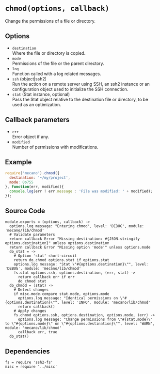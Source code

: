 
# `chmod(options, callback)`

Change the permissions of a file or directory.

## Options

*   `destination`   
    Where the file or directory is copied.   
*   `mode`   
    Permissions of the file or the parent directory.   
*   `log`   
    Function called with a log related messages.   
*   `ssh` (object|ssh2)   
    Run the action on a remote server using SSH, an ssh2 instance or an
    configuration object used to initialize the SSH connection.   
*   `stat` (Stat instance, optional)   
    Pass the Stat object relative to the destination file or directory, to be
    used as an optimization.   

## Callback parameters

*   `err`   
    Error object if any.   
*   `modified`   
    Number of permissions with modifications.   

## Example

```js
require('mecano').chmod({
  destination: '~/my/project',
  mode: 0o755
}, function(err, modified){
  console.log(err ? err.message : 'File was modified: ' + modified);
});
```

## Source Code

    module.exports = (options, callback) ->
      options.log message: "Entering chmod", level: 'DEBUG', module: 'mecano/lib/chmod'
      # Validate parameters
      return callback Error "Missing destination: #{JSON.stringify options.destination}" unless options.destination
      return callback Error "Missing option 'mode'" unless options.mode
      do_stat = ->
        # Option 'stat' short-circuit
        return do_chmod options.stat if options.stat
        options.log message: "Stat \"#{options.destination}\"", level: 'DEBUG', module: 'mecano/lib/chmod'
        fs.stat options.ssh, options.destination, (err, stat) ->
          return callback err if err
          do_chmod stat
      do_chmod = (stat) ->
        # Detect changes
        if misc.mode.compare stat.mode, options.mode
          options.log message: "Identical permissions on \"#{options.destination}\"", level: 'INFO', module: 'mecano/lib/chmod'
          return callback()
        # Apply changes
        fs.chmod options.ssh, options.destination, options.mode, (err) ->
          options.log message: "Change permissions from \"#{stat.mode}\" to \"#{options.mode}\" on \"#{options.destination}\"", level: 'WARN', module: 'mecano/lib/chmod'
          callback err, true
      do_stat()

## Dependencies

    fs = require 'ssh2-fs'
    misc = require '../misc'

